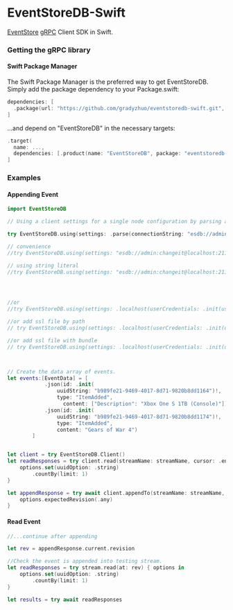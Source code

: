 # EventStoreDB-Swift
[EventStore](https://www.eventstore.com) [gRPC](https://github.com/grpc/grpc-swift.git) Client SDK in Swift.


### Getting the gRPC library

#### Swift Package Manager

The Swift Package Manager is the preferred way to get EventStoreDB. Simply add the package dependency to your Package.swift:

```swift
dependencies: [
  .package(url: "https://github.com/gradyzhuo/eventstoredb-swift.git", branch: "main")
]
```
...and depend on "EventStoreDB" in the necessary targets:

```swift
.target(
  name: ...,
  dependencies: [.product(name: "EventStoreDB", package: "eventstoredb-swift")]
]
```

### Examples

#### Appending Event

```swift
import EventStoreDB

// Using a client settings for a single node configuration by parsing a connection string.

try EventStoreDB.using(settings: .parse(connectionString: "esdb://admin:changeit@localhost:2113"))

// convenience 
//try EventStoreDB.using(settings: "esdb://admin:changeit@localhost:2113".parse())

// using string literal 
//try EventStoreDB.using(settings: "esdb://admin:changeit@localhost:2113")




//or 
//try EventStoreDB.using(settings: .localhost(userCredentials: .init(username: "admin", password: "changeit"))

//or add ssl file by path
// try EventStoreDB.using(settings: .localhost(userCredentials: .init(username: "admin", password: "changeit"), trustRoots: .file("...filePath...")))

//or add ssl file with bundle
// try EventStoreDB.using(settings: .localhost(userCredentials: .init(username: "admin", password: "changeit"), trustRoots: .fileInBundle(forResource: "ca", withExtension: "crt", inBundle: .main)))



// Create the data array of events.
let events:[EventData] = [
            .json(id: .init(
                uuidString: "b989fe21-9469-4017-8d71-9820b8dd1164")!,
                type: "ItemAdded",
                  content: ["Description": "Xbox One S 1TB (Console)"]),
            .json(id: .init(
                uuidString: "b989fe21-9469-4017-8d71-9820b8dd1174")!,
                type: "ItemAdded",
                content: "Gears of War 4")
        ]


let client = try EventStoreDB.Client()
let readResponses = try client.read(streamName: streamName, cursor: .end) { options in
    options.set(uuidOption: .string)
        .countBy(limit: 1)
}

let appendResponse = try await client.appendTo(streamName: streamName, events: .init(eventType: "AccountCreated", payload: content)) { options in
    options.expectedRevision(.any)
}

```

#### Read Event

```swift
//...continue after appending

let rev = appendResponse.current.revision

//Check the event is appended into testing stream.
let readResponses = try stream.read(at: rev) { options in
    options.set(uuidOption: .string)
        .countBy(limit: 1)
}

let results = try await readResponses
```
